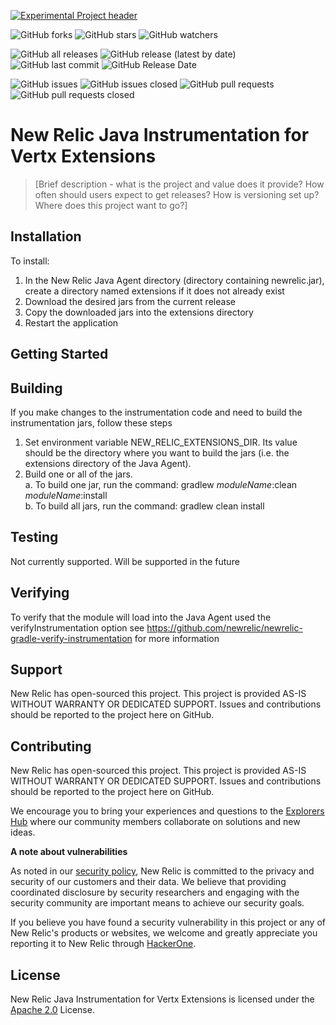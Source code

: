 [![Experimental Project header](https://github.com/newrelic/opensource-website/raw/master/src/images/categories/Experimental.png)](https://opensource.newrelic.com/oss-category/#experimental)

![GitHub forks](https://img.shields.io/github/forks/newrelic-experimental/newrelic-java-vertx-extensions?style=social)
![GitHub stars](https://img.shields.io/github/stars/newrelic-experimental/newrelic-java-vertx-extensions?style=social)
![GitHub watchers](https://img.shields.io/github/watchers/newrelic-experimental/newrelic-java-vertx-extensions?style=social)

![GitHub all releases](https://img.shields.io/github/downloads/newrelic-experimental/newrelic-java-vertx-extensions/total)
![GitHub release (latest by date)](https://img.shields.io/github/v/release/newrelic-experimental/newrelic-java-vertx-extensions)
![GitHub last commit](https://img.shields.io/github/last-commit/newrelic-experimental/newrelic-java-vertx-extensions)
![GitHub Release Date](https://img.shields.io/github/release-date/newrelic-experimental/newrelic-java-vertx-extensions)


![GitHub issues](https://img.shields.io/github/issues/newrelic-experimental/newrelic-java-vertx-extensions)
![GitHub issues closed](https://img.shields.io/github/issues-closed/newrelic-experimental/newrelic-java-vertx-extensions)
![GitHub pull requests](https://img.shields.io/github/issues-pr/newrelic-experimental/newrelic-java-vertx-extensions)
![GitHub pull requests closed](https://img.shields.io/github/issues-pr-closed/newrelic-experimental/newrelic-java-vertx-extensions)

# New Relic Java Instrumentation for Vertx Extensions

>[Brief description - what is the project and value does it provide? How often should users expect to get releases? How is versioning set up? Where does this project want to go?]

## Installation

To install:
1. In the New Relic Java Agent directory (directory containing newrelic.jar), create a directory named extensions if it does not already exist
2. Download the desired jars from the current release
3. Copy the downloaded jars into the extensions directory
4. Restart the application

## Getting Started

## Building

If you make changes to the instrumentation code and need to build the instrumentation jars, follow these steps
1. Set environment variable NEW_RELIC_EXTENSIONS_DIR.  Its value should be the directory where you want to build the jars (i.e. the extensions directory of the Java Agent).   
2. Build one or all of the jars.   
  a. To build one jar, run the command:  gradlew _moduleName_:clean  _moduleName_:install    
  b. To build all jars, run the command: gradlew clean install
   
## Testing

Not currently supported.  Will be supported in the future

## Verifying
To verify that the module will load into the Java Agent used the verifyInstrumentation option
see https://github.com/newrelic/newrelic-gradle-verify-instrumentation for more information
  
## Support

New Relic has open-sourced this project. This project is provided AS-IS WITHOUT WARRANTY OR DEDICATED SUPPORT. Issues and contributions should be reported to the project here on GitHub.

## Contributing
New Relic has open-sourced this project. This project is provided AS-IS WITHOUT WARRANTY OR DEDICATED SUPPORT. Issues and contributions should be reported to the project here on GitHub.

We encourage you to bring your experiences and questions to the [Explorers Hub](https://discuss.newrelic.com) where our community members collaborate on solutions and new ideas.

**A note about vulnerabilities**

As noted in our [security policy](../../security/policy), New Relic is committed to the privacy and security of our customers and their data. We believe that providing coordinated disclosure by security researchers and engaging with the security community are important means to achieve our security goals.

If you believe you have found a security vulnerability in this project or any of New Relic's products or websites, we welcome and greatly appreciate you reporting it to New Relic through [HackerOne](https://hackerone.com/newrelic).

## License

New Relic Java Instrumentation for Vertx Extensions is licensed under the [Apache 2.0](http://apache.org/licenses/LICENSE-2.0.txt) License.
